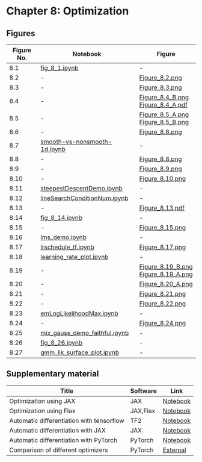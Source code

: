 
# Chapter 8: Optimization

## Figures

|Figure No. | Notebook | Figure |
|--|--|--|
| 8.1 | [fig_8_1.ipynb](fig_8_1.ipynb) | - |
| 8.2 | - | [Figure_8.2.png](https://github.com/probml/pml-book/blob/main/book1-figures/Figure_8.2.png)<br/> |
| 8.3 | - | [Figure_8.3.png](https://github.com/probml/pml-book/blob/main/book1-figures/Figure_8.3.png)<br/> |
| 8.4 | - | [Figure_8.4_B.png](https://github.com/probml/pml-book/blob/main/book1-figures/Figure_8.4_B.png)<br/>[Figure_8.4_A.pdf](https://github.com/probml/pml-book/blob/main/book1-figures/Figure_8.4_A.pdf)<br/> |
| 8.5 | - | [Figure_8.5_A.png](https://github.com/probml/pml-book/blob/main/book1-figures/Figure_8.5_A.png)<br/>[Figure_8.5_B.png](https://github.com/probml/pml-book/blob/main/book1-figures/Figure_8.5_B.png)<br/> |
| 8.6 | - | [Figure_8.6.png](https://github.com/probml/pml-book/blob/main/book1-figures/Figure_8.6.png)<br/> |
| 8.7 | [smooth-vs-nonsmooth-1d.ipynb](smooth-vs-nonsmooth-1d.ipynb) | - |
| 8.8 | - | [Figure_8.8.png](https://github.com/probml/pml-book/blob/main/book1-figures/Figure_8.8.png)<br/> |
| 8.9 | - | [Figure_8.9.png](https://github.com/probml/pml-book/blob/main/book1-figures/Figure_8.9.png)<br/> |
| 8.10 | - | [Figure_8.10.png](https://github.com/probml/pml-book/blob/main/book1-figures/Figure_8.10.png)<br/> |
| 8.11 | [steepestDescentDemo.ipynb](steepestDescentDemo.ipynb) | - |
| 8.12 | [lineSearchConditionNum.ipynb](lineSearchConditionNum.ipynb) | - |
| 8.13 | - | [Figure_8.13.pdf](https://github.com/probml/pml-book/blob/main/book1-figures/Figure_8.13.pdf)<br/> |
| 8.14 | [fig_8_14.ipynb](fig_8_14.ipynb) | - |
| 8.15 | - | [Figure_8.15.png](https://github.com/probml/pml-book/blob/main/book1-figures/Figure_8.15.png)<br/> |
| 8.16 | [lms_demo.ipynb](lms_demo.ipynb) | - |
| 8.17 | [lrschedule_tf.ipynb](lrschedule_tf.ipynb) | [Figure_8.17.png](https://github.com/probml/pml-book/blob/main/book1-figures/Figure_8.17.png)<br/> |
| 8.18 | [learning_rate_plot.ipynb](learning_rate_plot.ipynb) | - |
| 8.19 | - | [Figure_8.19_B.png](https://github.com/probml/pml-book/blob/main/book1-figures/Figure_8.19_B.png)<br/>[Figure_8.19_A.png](https://github.com/probml/pml-book/blob/main/book1-figures/Figure_8.19_A.png)<br/> |
| 8.20 | - | [Figure_8.20_A.png](https://github.com/probml/pml-book/blob/main/book1-figures/Figure_8.20_A.png)<br/> |
| 8.21 | - | [Figure_8.21.png](https://github.com/probml/pml-book/blob/main/book1-figures/Figure_8.21.png)<br/> |
| 8.22 | - | [Figure_8.22.png](https://github.com/probml/pml-book/blob/main/book1-figures/Figure_8.22.png)<br/> |
| 8.23 | [emLogLikelihoodMax.ipynb](emLogLikelihoodMax.ipynb) | - |
| 8.24 | - | [Figure_8.24.png](https://github.com/probml/pml-book/blob/main/book1-figures/Figure_8.24.png)<br/> |
| 8.25 | [mix_gauss_demo_faithful.ipynb](mix_gauss_demo_faithful.ipynb) | - |
| 8.26 | [fig_8_26.ipynb](fig_8_26.ipynb) | - |
| 8.27 | [gmm_lik_surface_plot.ipynb](gmm_lik_surface_plot.ipynb) | - |
## Supplementary material
|Title|Software|Link|
-|-|-
|Optimization using JAX|JAX|[Notebook](https://colab.research.google.com/github/probml/probml-notebooks/blob/master/notebooks/opt_jax.ipynb)
|Optimization using Flax|JAX,Flax|[Notebook](https://colab.research.google.com/github/probml/probml-notebooks/blob/master/notebooks/opt_flax.ipynb)
|Automatic differentiation with tensorflow|TF2|[Notebook](https://colab.research.google.com/github/probml/probml-notebooks/blob/master/notebooks/autodiff_tf.ipynb)
|Automatic differentiation with JAX|JAX|[Notebook](https://colab.research.google.com/github/probml/probml-notebooks/blob/master/notebooks/autodiff_jax.ipynb)
|Automatic differentiation with PyTorch|PyTorch|[Notebook](https://colab.research.google.com/github/probml/probml-notebooks/blob/master/notebooks/autodiff_pytorch.ipynb)
|Comparison of different optimizers|PyTorch|[External](https://github.com/haven-ai/optimization-toolkit)